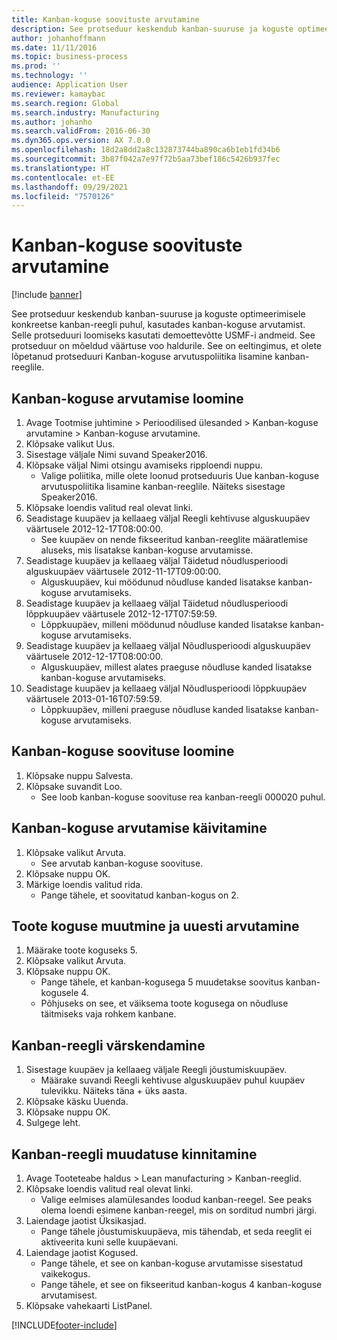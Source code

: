 ```yaml
---
title: Kanban-koguse soovituste arvutamine
description: See protseduur keskendub kanban-suuruse ja koguste optimeerimisele konkreetse kanban-reegli puhul, kasutades kanban-koguse arvutamist.
author: johanhoffmann
ms.date: 11/11/2016
ms.topic: business-process
ms.prod: ''
ms.technology: ''
audience: Application User
ms.reviewer: kamaybac
ms.search.region: Global
ms.search.industry: Manufacturing
ms.author: johanho
ms.search.validFrom: 2016-06-30
ms.dyn365.ops.version: AX 7.0.0
ms.openlocfilehash: 18d2a8dd2a8c132873744ba890ca6b1eb1fd34b6
ms.sourcegitcommit: 3b87f042a7e97f72b5aa73bef186c5426b937fec
ms.translationtype: HT
ms.contentlocale: et-EE
ms.lasthandoff: 09/29/2021
ms.locfileid: "7570126"
---
```

# <a name="calculate-kanban-quantity-suggestions"></a>Kanban-koguse soovituste arvutamine

[!include [banner](../../includes/banner.md)]

See protseduur keskendub kanban-suuruse ja koguste optimeerimisele konkreetse kanban-reegli puhul, kasutades kanban-koguse arvutamist. Selle protseduuri loomiseks kasutati demoettevõtte USMF-i andmeid. See protseduur on mõeldud väärtuse voo haldurile. See on eeltingimus, et olete lõpetanud protseduuri Kanban-koguse arvutuspoliitika lisamine kanban-reeglile.


## <a name="create-a-kanban-quantity-calculation"></a>Kanban-koguse arvutamise loomine
1. Avage Tootmise juhtimine > Perioodilised ülesanded > Kanban-koguse arvutamine > Kanban-koguse arvutamine.
2. Klõpsake valikut Uus.
3. Sisestage väljale Nimi suvand Speaker2016.
4. Klõpsake väljal Nimi otsingu avamiseks ripploendi nuppu.
    * Valige poliitika, mille olete loonud protseduuris Uue kanban-koguse arvutuspoliitika lisamine kanban-reeglile. Näiteks sisestage Speaker2016.  
5. Klõpsake loendis valitud real olevat linki.
6. Seadistage kuupäev ja kellaaeg väljal Reegli kehtivuse alguskuupäev väärtusele 2012-12-17T08:00:00.
    * See kuupäev on nende fikseeritud kanban-reeglite määratlemise aluseks, mis lisatakse kanban-koguse arvutamisse.  
7. Seadistage kuupäev ja kellaaeg väljal Täidetud nõudlusperioodi alguskuupäev väärtusele 2012-11-17T09:00:00.
    * Alguskuupäev, kui möödunud nõudluse kanded lisatakse kanban-koguse arvutamiseks.  
8. Seadistage kuupäev ja kellaaeg väljal Täidetud nõudlusperioodi lõppkuupäev väärtusele 2012-12-17T07:59:59.
    * Lõppkuupäev, milleni möödunud nõudluse kanded lisatakse kanban-koguse arvutamiseks.  
9. Seadistage kuupäev ja kellaaeg väljal Nõudlusperioodi alguskuupäev väärtusele 2012-12-17T08:00:00.
    * Alguskuupäev, millest alates praeguse nõudluse kanded lisatakse kanban-koguse arvutamiseks.  
10. Seadistage kuupäev ja kellaaeg väljal Nõudlusperioodi lõppkuupäev väärtusele 2013-01-16T07:59:59.
    * Lõppkuupäev, milleni praeguse nõudluse kanded lisatakse kanban-koguse arvutamiseks.  

## <a name="generate-kanban-quantity-proposal"></a>Kanban-koguse soovituse loomine
1. Klõpsake nuppu Salvesta.
2. Klõpsake suvandit Loo.
    * See loob kanban-koguse soovituse rea kanban-reegli 000020 puhul.  

## <a name="run-kanban-quantity-calculation"></a>Kanban-koguse arvutamise käivitamine
1. Klõpsake valikut Arvuta.
    * See arvutab kanban-koguse soovituse.  
2. Klõpsake nuppu OK.
3. Märkige loendis valitud rida.
    * Pange tähele, et soovitatud kanban-kogus on 2.  

## <a name="change-product-quantity-and-calculate-again"></a>Toote koguse muutmine ja uuesti arvutamine
1. Määrake toote koguseks 5.
2. Klõpsake valikut Arvuta.
3. Klõpsake nuppu OK.
    * Pange tähele, et kanban-kogusega 5 muudetakse soovitus kanban-kogusele 4.  
    * Põhjuseks on see, et väiksema toote kogusega on nõudluse täitmiseks vaja rohkem kanbane.  

## <a name="update-kanban-rule"></a>Kanban-reegli värskendamine
1. Sisestage kuupäev ja kellaaeg väljale Reegli jõustumiskuupäev.
    * Määrake suvandi Reegli kehtivuse alguskuupäev puhul kuupäev tulevikku. Näiteks täna + üks aasta.  
2. Klõpsake käsku Uuenda.
3. Klõpsake nuppu OK.
4. Sulgege leht.

## <a name="validate-change-on-kanban-rule"></a>Kanban-reegli muudatuse kinnitamine
1. Avage Tooteteabe haldus > Lean manufacturing > Kanban-reeglid.
2. Klõpsake loendis valitud real olevat linki.
    * Valige eelmises alamülesandes loodud kanban-reegel. See peaks olema loendi esimene kanban-reegel, mis on sorditud numbri järgi.  
3. Laiendage jaotist Üksikasjad.
    * Pange tähele jõustumiskuupäeva, mis tähendab, et seda reeglit ei aktiveerita kuni selle kuupäevani.  
4. Laiendage jaotist Kogused.
    * Pange tähele, et see on kanban-koguse arvutamisse sisestatud vaikekogus.  
    * Pange tähele, et see on fikseeritud kanban-kogus 4 kanban-koguse arvutamisest.  
5. Klõpsake vahekaarti ListPanel.



[!INCLUDE[footer-include](../../../includes/footer-banner.md)]